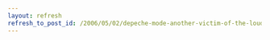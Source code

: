 ```yaml
---
layout: refresh
refresh_to_post_id: /2006/05/02/depeche-mode-another-victim-of-the-loudness-race
---
```

